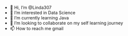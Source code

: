 - 👋 Hi, I’m @Linda307
- 👀 I’m interested in Data Science
- 🌱 I’m currently learning Java
- 💞️ I’m looking to collaborate on my self learning journey
- 📫 How to reach me gmail

<!---
Linda307/Linda307 is a ✨ special ✨ repository because its `README.md` (this file) appears on your GitHub profile.
You can click the Preview link to take a look at your changes.
--->
